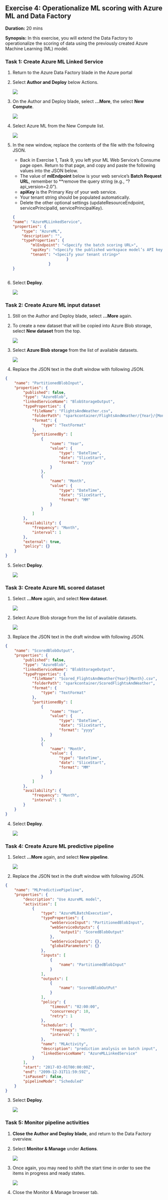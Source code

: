 ## **Exercise 4:** Operationalize ML scoring with Azure ML and Data Factory

**Duration:** 20 mins

**Synopsis:** In this exercise, you will extend the Data Factory to operationalize the scoring of data using the previously created Azure Machine Learning (ML) model. 

### **Task 1:** Create Azure ML Linked Service

1.	Return to the Azure Data Factory blade in the Azure portal

2.	Select **Author and Deploy** below Actions. 

    <img src="../images/adf_launch_author_deploy.jpg" class="block"/>

3.	On the Author and Deploy blade, select **…More**, the select **New Compute**.

    <img src="../images/adf_author_new_compute.jpg" class="block"/>

4.	Select Azure ML from the New Compute list.

    <img src="../images/adf_author_azure_ml.jpg" class="block"/>

5.	In the new window, replace the contents of the file with the following JSON.
    *   Back in Exercise 1, Task 9, you left your ML Web Service’s Consume page open. Return to that page, and copy and paste the following values into the JSON below.
    *	The value of **mlEndpoint** below is your web service’s **Batch Request URL**, remember to **remove the query string (e.g., “?api_version=2.0”).
    *	**apiKey** is the Primary Key of your web service. 
    *	Your tenant string should be populated automatically. 
    *	Delete the other optional settings (updateResourceEndpoint, servicePrincipalId, servicePrincipalKey). 

    ```json
    {
    "name": "AzureMLLinkedService",
    "properties": {
        "type": "AzureML",
        "description": "",
        "typeProperties": {
            "mlEndpoint": "<Specify the batch scoring URL>",
            "apiKey": "<Specify the published workspace model’s API key>",
            "tenant": "<Specify your tenant string>"
                            }
                    }
    }
```
```
6.	Select **Deploy**.

    <img src="../images/adf_azure_ml_deploy.jpg" class="block"/>

 ### **Task 2:** Create Azure ML input dataset

1.	Still on the Author and Deploy blade, select **…More** again. 

2.	To create a new dataset that will be copied into Azure Blob storage, select **New dataset** from the top. 

    <img src="../images/adf_azure_ml_new_dataset.jpg" class="block"/>

3.	Select **Azure Blob storage** from the list of available datasets.

    <img src="../images/adf_azure_ml_select_blob_storage.jpg" class="block"/>

4.	Replace the JSON text in the draft window with following JSON.

```JSON
{
    "name": "PartitionedBlobInput",
    "properties": {
        "published": false,
        "type": "AzureBlob",
        "linkedServiceName": "BlobStorageOutput",
        "typeProperties": {
            "fileName": "FlightsAndWeather.csv",
            "folderPath": "sparkcontainer/FlightsAndWeather/{Year}/{Month}/",
            "format": {
                "type": "TextFormat"
            },
            "partitionedBy": [
                {
                    "name": "Year",
                    "value": {
                        "type": "DateTime",
                        "date": "SliceStart",
                        "format": "yyyy"
                    }
                },
                {
                    "name": "Month",
                    "value": {
                        "type": "DateTime",
                        "date": "SliceStart",
                        "format": "MM"
                    }
                }
            ]
        },
        "availability": {
            "frequency": "Month",
            "interval": 1
        },
        "external": true,
        "policy": {}
    }
}

```
5.	Select **Deploy**.

    <img src="../images/adf_azure_blob_select_deploy.jpg" class="block"/>

 ### **Task 3:** Create Azure ML scored dataset

1.	Select **…More** again, and select **New dataset**.

    <img src="../images/adf_azure_ml_scored_dataset_new_dataset.jpg" class="block"/>

2.	Select Azure Blob storage from the list of available datasets.

    <img src="../images/adf_azure_ml_scored_dataset_blob_store.jpg" class="block"/>

3.	Replace the JSON text in the draft window with following JSON.

```JSON
{
    "name": "ScoredBlobOutput",
    "properties": {
        "published": false,
        "type": "AzureBlob",
        "linkedServiceName": "BlobStorageOutput",
        "typeProperties": {
            "fileName": "Scored_FlightsAndWeather{Year}{Month}.csv",
            "folderPath": "sparkcontainer/ScoredFlightsAndWeather",
            "format": {
                "type": "TextFormat"
            },
            "partitionedBy": [
                {
                    "name": "Year",
                    "value": {
                        "type": "DateTime",
                        "date": "SliceStart",
                        "format": "yyyy"
                    }
                },
                {
                    "name": "Month",
                    "value": {
                        "type": "DateTime",
                        "date": "SliceStart",
                        "format": "MM"
                    }
                }
            ]
        },
        "availability": {
            "frequency": "Month",
            "interval": 1
        }
    }
}
```


4.	Select **Deploy**.

    <img src="../images/adf_deploy_scored_blob_output.jpg" class="block"/>


 ### **Task 4:** Create Azure ML predictive pipeline

1.	Select **…More** again, and select **New pipeline**.

    <img src="../images/adf_azure_ml_new_predictive_pipeline.jpg" class="block"/>

2.	Replace the JSON text in the draft window with following JSON.

```JSON
{
    "name": "MLPredictivePipeline",
    "properties": {
        "description": "Use AzureML model",
        "activities": [
            {
                "type": "AzureMLBatchExecution",
                "typeProperties": {
                    "webServiceInput": "PartitionedBlobInput",
                    "webServiceOutputs": {
                        "output1": "ScoredBlobOutput"
                    },
                    "webServiceInputs": {},
                    "globalParameters": {}
                },
                "inputs": [
                    {
                        "name": "PartitionedBlobInput"
                    }
                ],
                "outputs": [
                    {
                        "name": "ScoredBlobOutPut"
                    }
                ],
                "policy": {
                    "timeout": "02:00:00",
                    "concurrency": 10,
                    "retry": 1
                },
                "scheduler": {
                    "frequency": "Month",
                    "interval": 1
                },
                "name": "MLActivity",
                "description": "prediction analysis on batch input",
                "linkedServiceName": "AzureMLLinkedService"
            }
        ],
        "start": "2017-03-01T00:00:00Z",
        "end": "2099-12-31T11:59:59Z",
        "isPaused": false,
        "pipelineMode": "Scheduled"
    }
}
```
3.	Select **Deploy**.

    <img src="../images/adf_deploy_scored_blob_output.jpg" class="block"/>


 ### **Task 5:** Monitor pipeline activities

1.	**Close the Author and Deploy blade**, and return to the Data Factory overview.

2.	Select **Monitor & Manage** under **Actions**. 

    <img src="../images/adf_monitor_and_manage.jpg" class="block"/>

3.	Once again, you may need to shift the start time in order to see the items in progress and ready states.

    <img src="../images/adf_monitor_start_time.jpg" class="block"/>

4.	Close the Monitor & Manage browser tab.

